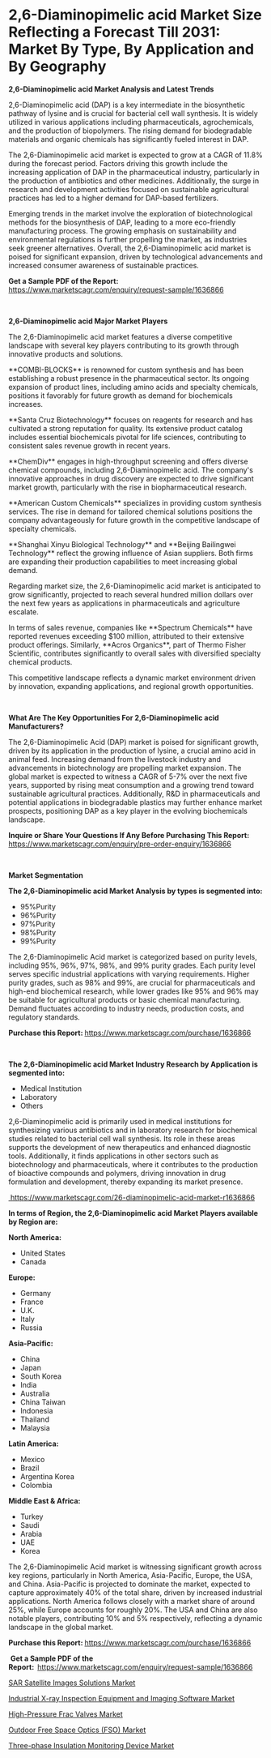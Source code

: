 <p><h1>2,6-Diaminopimelic acid Market Size Reflecting a Forecast Till 2031: Market By Type, By Application and By Geography</h1></p><p><strong>2,6-Diaminopimelic acid Market Analysis and Latest Trends</strong></p>
<p><p>2,6-Diaminopimelic acid (DAP) is a key intermediate in the biosynthetic pathway of lysine and is crucial for bacterial cell wall synthesis. It is widely utilized in various applications including pharmaceuticals, agrochemicals, and the production of biopolymers. The rising demand for biodegradable materials and organic chemicals has significantly fueled interest in DAP.</p><p>The 2,6-Diaminopimelic acid market is expected to grow at a CAGR of 11.8% during the forecast period. Factors driving this growth include the increasing application of DAP in the pharmaceutical industry, particularly in the production of antibiotics and other medicines. Additionally, the surge in research and development activities focused on sustainable agricultural practices has led to a higher demand for DAP-based fertilizers.</p><p>Emerging trends in the market involve the exploration of biotechnological methods for the biosynthesis of DAP, leading to a more eco-friendly manufacturing process. The growing emphasis on sustainability and environmental regulations is further propelling the market, as industries seek greener alternatives. Overall, the 2,6-Diaminopimelic acid market is poised for significant expansion, driven by technological advancements and increased consumer awareness of sustainable practices.</p></p>
<p><strong>Get a Sample PDF of the Report:&nbsp;</strong> <a href="https://www.marketscagr.com/enquiry/request-sample/1636866?utm_campaign=1832&utm_medium=2&utm_source=Github&utm_content=ia&utm_term=07122024&utm_id=26-diaminopimelic-acid">https://www.marketscagr.com/enquiry/request-sample/1636866</a></p>
<p>&nbsp;</p>
<p><strong>2,6-Diaminopimelic acid Major Market Players</strong></p>
<p><p>The 2,6-Diaminopimelic acid market features a diverse competitive landscape with several key players contributing to its growth through innovative products and solutions.</p><p>**COMBI-BLOCKS** is renowned for custom synthesis and has been establishing a robust presence in the pharmaceutical sector. Its ongoing expansion of product lines, including amino acids and specialty chemicals, positions it favorably for future growth as demand for biochemicals increases. </p><p>**Santa Cruz Biotechnology** focuses on reagents for research and has cultivated a strong reputation for quality. Its extensive product catalog includes essential biochemicals pivotal for life sciences, contributing to consistent sales revenue growth in recent years.</p><p>**ChemDiv** engages in high-throughput screening and offers diverse chemical compounds, including 2,6-Diaminopimelic acid. The company's innovative approaches in drug discovery are expected to drive significant market growth, particularly with the rise in biopharmaceutical research.</p><p>**American Custom Chemicals** specializes in providing custom synthesis services. The rise in demand for tailored chemical solutions positions the company advantageously for future growth in the competitive landscape of specialty chemicals.</p><p>**Shanghai Xinyu Biological Technology** and **Beijing Bailingwei Technology** reflect the growing influence of Asian suppliers. Both firms are expanding their production capabilities to meet increasing global demand.</p><p>Regarding market size, the 2,6-Diaminopimelic acid market is anticipated to grow significantly, projected to reach several hundred million dollars over the next few years as applications in pharmaceuticals and agriculture escalate.</p><p>In terms of sales revenue, companies like **Spectrum Chemicals** have reported revenues exceeding $100 million, attributed to their extensive product offerings. Similarly, **Acros Organics**, part of Thermo Fisher Scientific, contributes significantly to overall sales with diversified specialty chemical products.</p><p>This competitive landscape reflects a dynamic market environment driven by innovation, expanding applications, and regional growth opportunities.</p></p>
<p>&nbsp;</p>
<p><strong>What Are The Key Opportunities For 2,6-Diaminopimelic acid Manufacturers?</strong></p>
<p><p>The 2,6-Diaminopimelic Acid (DAP) market is poised for significant growth, driven by its application in the production of lysine, a crucial amino acid in animal feed. Increasing demand from the livestock industry and advancements in biotechnology are propelling market expansion. The global market is expected to witness a CAGR of 5-7% over the next five years, supported by rising meat consumption and a growing trend toward sustainable agricultural practices. Additionally, R&D in pharmaceuticals and potential applications in biodegradable plastics may further enhance market prospects, positioning DAP as a key player in the evolving biochemicals landscape.</p></p>
<p><strong>Inquire or Share Your Questions If Any Before Purchasing This Report:</strong> <a href="https://www.marketscagr.com/enquiry/pre-order-enquiry/1636866?utm_campaign=1832&utm_medium=2&utm_source=Github&utm_content=ia&utm_term=07122024&utm_id=26-diaminopimelic-acid">https://www.marketscagr.com/enquiry/pre-order-enquiry/1636866</a></p>
<p>&nbsp;</p>
<p><strong>Market Segmentation</strong></p>
<p><strong>The 2,6-Diaminopimelic acid Market Analysis by types is segmented into:</strong></p>
<p><ul><li>95%Purity</li><li>96%Purity</li><li>97%Purity</li><li>98%Purity</li><li>99%Purity</li></ul></p>
<p><p>The 2,6-Diaminopimelic Acid market is categorized based on purity levels, including 95%, 96%, 97%, 98%, and 99% purity grades. Each purity level serves specific industrial applications with varying requirements. Higher purity grades, such as 98% and 99%, are crucial for pharmaceuticals and high-end biochemical research, while lower grades like 95% and 96% may be suitable for agricultural products or basic chemical manufacturing. Demand fluctuates according to industry needs, production costs, and regulatory standards.</p></p>
<p><strong>Purchase this Report:&nbsp;</strong><a href="https://www.marketscagr.com/purchase/1636866?utm_campaign=1832&utm_medium=2&utm_source=Github&utm_content=ia&utm_term=07122024&utm_id=26-diaminopimelic-acid">https://www.marketscagr.com/purchase/1636866</a></p>
<p>&nbsp;</p>
<p><strong>The 2,6-Diaminopimelic acid Market Industry Research by Application is segmented into:</strong></p>
<p><ul><li>Medical Institution</li><li>Laboratory</li><li>Others</li></ul></p>
<p><p>2,6-Diaminopimelic acid is primarily used in medical institutions for synthesizing various antibiotics and in laboratory research for biochemical studies related to bacterial cell wall synthesis. Its role in these areas supports the development of new therapeutics and enhanced diagnostic tools. Additionally, it finds applications in other sectors such as biotechnology and pharmaceuticals, where it contributes to the production of bioactive compounds and polymers, driving innovation in drug formulation and development, thereby expanding its market presence.</p></p>
<p><a href="https://www.marketscagr.com/26-diaminopimelic-acid-market-r1636866?utm_campaign=1832&utm_medium=2&utm_source=Github&utm_content=ia&utm_term=07122024&utm_id=26-diaminopimelic-acid">&nbsp;https://www.marketscagr.com/26-diaminopimelic-acid-market-r1636866</a></p>
<p><strong>In terms of Region, the 2,6-Diaminopimelic acid Market Players available by Region are:</strong></p>
<p>
    <p> <strong> North America: </strong>
        <ul>
            <li>United States</li>
            <li>Canada</li>
        </ul>
        </p> 
    <p> <strong> Europe: </strong>
        <ul>
            <li>Germany</li>
            <li>France</li>
            <li>U.K.</li>
            <li>Italy</li>
            <li>Russia</li>
        </ul>
        </p> 
    <p> <strong> Asia-Pacific: </strong>
        <ul>
            <li>China</li>
            <li>Japan</li>
            <li>South Korea</li>
            <li>India</li>
            <li>Australia</li>
            <li>China Taiwan</li>
            <li>Indonesia</li>
            <li>Thailand</li>
            <li>Malaysia</li>
        </ul>
        </p> 
    <p> <strong> Latin America: </strong>
        <ul>
            <li>Mexico</li>
            <li>Brazil</li>
            <li>Argentina Korea</li>
            <li>Colombia</li>
        </ul>
        </p> 
    <p> <strong> Middle East & Africa: </strong>
        <ul>
            <li>Turkey</li>
            <li>Saudi</li>
            <li>Arabia</li>
            <li>UAE</li>
            <li>Korea</li>
        </ul>
    </p>
    </p>
<p><p>The 2,6-Diaminopimelic Acid market is witnessing significant growth across key regions, particularly in North America, Asia-Pacific, Europe, the USA, and China. Asia-Pacific is projected to dominate the market, expected to capture approximately 40% of the total share, driven by increased industrial applications. North America follows closely with a market share of around 25%, while Europe accounts for roughly 20%. The USA and China are also notable players, contributing 10% and 5% respectively, reflecting a dynamic landscape in the global market.</p></p>
<p><strong>Purchase this Report: </strong><a href="https://www.marketscagr.com/purchase/1636866?utm_campaign=1832&utm_medium=2&utm_source=Github&utm_content=ia&utm_term=07122024&utm_id=26-diaminopimelic-acid">https://www.marketscagr.com/purchase/1636866</a></p>
<p>&nbsp;<strong>Get a Sample PDF of the Report:&nbsp;&nbsp;</strong><a href="https://www.marketscagr.com/enquiry/request-sample/1636866?utm_campaign=1832&utm_medium=2&utm_source=Github&utm_content=ia&utm_term=07122024&utm_id=26-diaminopimelic-acid">https://www.marketscagr.com/enquiry/request-sample/1636866</a></p>
<p><strong></strong></p>
<p><p><a href="https://issuu.com/reportprime-2/docs/sar-satellite-images-solutions-market-size-2030.pp?utm_campaign=1832&utm_medium=2&utm_source=Github&utm_content=ia&utm_term=07122024&utm_id=26-diaminopimelic-acid">SAR Satellite Images Solutions Market</a></p><p><a href="https://www.linkedin.com/pulse/industrial-x-ray-inspection-equipment-imaging-software-2yy9f?utm_campaign=1832&utm_medium=2&utm_source=Github&utm_content=ia&utm_term=07122024&utm_id=26-diaminopimelic-acid">Industrial X-ray Inspection Equipment and Imaging Software Market</a></p><p><a href="https://issuu.com/reportprime-2/docs/high-pressure-frac-valves-market-size-2030.pptx?utm_campaign=1832&utm_medium=2&utm_source=Github&utm_content=ia&utm_term=07122024&utm_id=26-diaminopimelic-acid">High-Pressure Frac Valves Market</a></p><p><a href="https://www.linkedin.com/pulse/market-forecasting-change-global-outdoor-free-space-optics-dhrdf?utm_campaign=1832&utm_medium=2&utm_source=Github&utm_content=ia&utm_term=07122024&utm_id=26-diaminopimelic-acid">Outdoor Free Space Optics (FSO) Market</a></p><p><a href="https://github.com/indrystar/Market-Research-Report-List-5/blob/main/three-phase-insulation-monitoring-device-market.md?utm_campaign=1832&utm_medium=2&utm_source=Github&utm_content=ia&utm_term=07122024&utm_id=26-diaminopimelic-acid">Three-phase Insulation Monitoring Device Market</a></p></p>